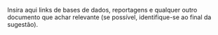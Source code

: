 Insira aqui links de bases de dados, reportagens e qualquer outro documento que achar relevante (se possível, identifique-se ao final da sugestão).

